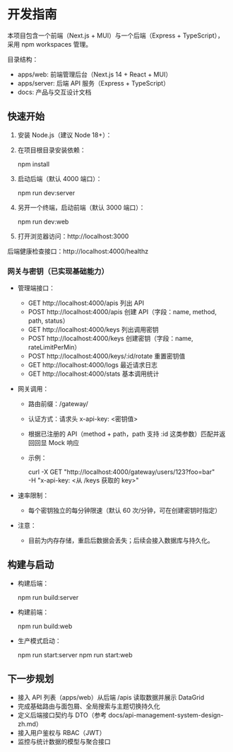 # 开发指南

本项目包含一个前端（Next.js + MUI）与一个后端（Express + TypeScript），采用 npm workspaces 管理。

目录结构：

- apps/web: 前端管理后台（Next.js 14 + React + MUI）
- apps/server: 后端 API 服务（Express + TypeScript）
- docs: 产品与交互设计文档

## 快速开始

1. 安装 Node.js（建议 Node 18+）：
2. 在项目根目录安装依赖：

   npm install

3. 启动后端（默认 4000 端口）：

   npm run dev:server

4. 另开一个终端，启动前端（默认 3000 端口）：

   npm run dev:web

5. 打开浏览器访问：http://localhost:3000

后端健康检查接口：http://localhost:4000/healthz

### 网关与密钥（已实现基础能力）

- 管理端接口：
  - GET http://localhost:4000/apis 列出 API
  - POST http://localhost:4000/apis 创建 API（字段：name, method, path, status）
  - GET http://localhost:4000/keys 列出调用密钥
  - POST http://localhost:4000/keys 创建密钥（字段：name, rateLimitPerMin）
  - POST http://localhost:4000/keys/:id/rotate 重置密钥值
  - GET http://localhost:4000/logs 最近请求日志
  - GET http://localhost:4000/stats 基本调用统计

- 网关调用：
  - 路由前缀：/gateway/
  - 认证方式：请求头 x-api-key: <密钥值>
  - 根据已注册的 API（method + path，path 支持 :id 这类参数）匹配并返回回显 Mock 响应
  - 示例：

    curl -X GET "http://localhost:4000/gateway/users/123?foo=bar" \
      -H "x-api-key: <从 /keys 获取的 key>"

- 速率限制：
  - 每个密钥独立的每分钟限速（默认 60 次/分钟，可在创建密钥时指定）

- 注意：
  - 目前为内存存储，重启后数据会丢失；后续会接入数据库与持久化。

## 构建与启动

- 构建后端：

  npm run build:server

- 构建前端：

  npm run build:web

- 生产模式启动：

  npm run start:server
  npm run start:web

## 下一步规划

- 接入 API 列表（apps/web）从后端 /apis 读取数据并展示 DataGrid
- 完成基础路由与面包屑、全局搜索与主题切换持久化
- 定义后端接口契约与 DTO（参考 docs/api-management-system-design-zh.md）
- 接入用户鉴权与 RBAC（JWT）
- 监控与统计数据的模型与聚合接口
